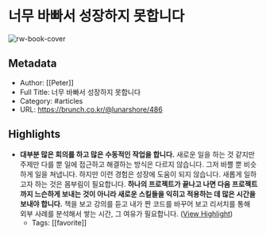 # 너무 바빠서 성장하지 못합니다

![rw-book-cover](https://img1.daumcdn.net/thumb/R1280x0/?fname=http://t1.daumcdn.net/brunch/service/user/19VB/image/4opD6shmcyCNw-VzgSa2cHEfD2c.jpg)

## Metadata
- Author: [[Peter]]
- Full Title: 너무 바빠서 성장하지 못합니다
- Category: #articles
- URL: https://brunch.co.kr/@lunarshore/486

## Highlights
- **대부분 많은 회의를 하고 많은 수동적인 작업을 합니다.** 새로운 일을 하는 것 같지만 주제만 다를 뿐 일에 접근하고 해결하는 방식은 다르지 않습니다. 그저 바쁠 뿐 비슷하게 일을 쳐냅니다. 하지만 이런 경험은 성장에 도움이 되지 않습니다.
  새롭게 일하고자 하는 것은 몸부림이 필요합니다. **하나의 프로젝트가 끝나고 나면 다음 프로젝트까지 느슨하게 보내는 것이 아니라 새로운 스킬들을 익히고 적용하는 데 많은 시간을 보내야 합니다.** 책을 보고 강의를 듣고 내가 짠 코드를 바꾸어 보고 리서치를 통해 외부 사례를 분석해서 쌓는 시간, 그 여유가 필요합니다. ([View Highlight](https://read.readwise.io/read/01gh608pjxvnp8tkv9tf8ac9m1))
    - Tags: [[favorite]] 
